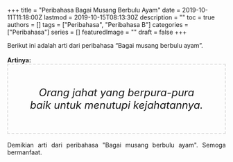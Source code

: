 +++
title = "Peribahasa Bagai Musang Berbulu Ayam"
date = 2019-10-11T11:18:00Z
lastmod = 2019-10-15T08:13:30Z
description = ""
toc = true
authors = []
tags = ["Peribahasa", "Peribahasa B"]
categories = ["Peribahasa"]
series = []
featuredImage = ""
draft = false
+++

<div dir="ltr" style="text-align: left;" trbidi="on"><div style="text-align: justify;">Berikut ini adalah arti dari peribahasa “Bagai musang berbulu ayam”.</div><br /><div style="text-align: justify;"><b>Artinya:</b></div><div style="border: 2px dashed #ddd; font-size: 24px; height: auto; margin: 0 auto; padding: 50px; text-align: center; width: auto;"><i>Orang jahat yang berpura-pura baik untuk menutupi kejahatannya.</i></div><div style="text-align: justify;"><br /></div><div style="text-align: justify;">Demikian arti dari peribahasa "Bagai musang berbulu ayam". Semoga bermanfaat.</div></div>
